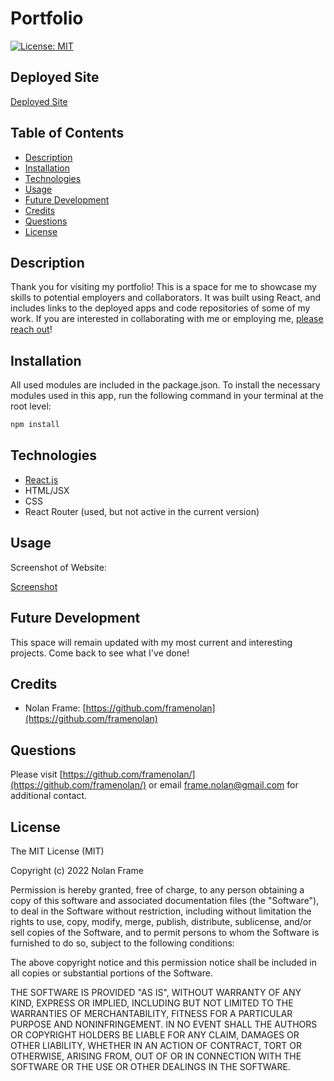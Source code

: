 # Portfolio

[![License: MIT](https://img.shields.io/badge/License-MIT-blue.svg)](https://opensource.org/licenses/MIT)

## Deployed Site

[Deployed Site](https://framenolan-portfolio.herokuapp.com/)

## Table of Contents
* [Description](#description)
* [Installation](#installation)
* [Technologies](#technologies)
* [Usage](#usage)
* [Future Development](#future-development)
* [Credits](#credits)
* [Questions](#questions)
* [License](#license)

## Description

Thank you for visiting my portfolio! This is a space for me to showcase my skills to potential employers and collaborators. It was built using React, and includes links to the deployed apps and code repositories of some of my work. If you are interested in collaborating with me or employing me, [please reach out](mailto:frame.nolan@gmail.com)!

## Installation

All used modules are included in the package.json. To install the necessary modules used in this app, run the following command in your terminal at the root level:

```md
npm install
```

## Technologies

- [React.js](https://reactjs.org/)
- HTML/JSX
- CSS
- React Router (used, but not active in the current version)

## Usage

Screenshot of Website:

[Screenshot](./src/assets/ScreenshotAbout.png)

## Future Development

This space will remain updated with my most current and interesting projects. Come back to see what I've done!

## Credits

- Nolan Frame: [https://github.com/framenolan](https://github.com/framenolan)

## Questions

Please visit [https://github.com/framenolan/](https://github.com/framenolan/) or email [frame.nolan@gmail.com](mailto:frame.nolan@gmail.com) for additional contact.

## License

The MIT License (MIT)

Copyright (c) 2022 Nolan Frame

Permission is hereby granted, free of charge, to any person obtaining a copy of this software and associated documentation files (the "Software"), to deal in the Software without restriction, including without limitation the rights to use, copy, modify, merge, publish, distribute, sublicense, and/or sell copies of the Software, and to permit persons to whom the Software is furnished to do so, subject to the following conditions:

The above copyright notice and this permission notice shall be included in all copies or substantial portions of the Software.

THE SOFTWARE IS PROVIDED "AS IS", WITHOUT WARRANTY OF ANY KIND, EXPRESS OR IMPLIED, INCLUDING BUT NOT LIMITED TO THE WARRANTIES OF MERCHANTABILITY, FITNESS FOR A PARTICULAR PURPOSE AND NONINFRINGEMENT. IN NO EVENT SHALL THE AUTHORS OR COPYRIGHT HOLDERS BE LIABLE FOR ANY CLAIM, DAMAGES OR OTHER LIABILITY, WHETHER IN AN ACTION OF CONTRACT, TORT OR OTHERWISE, ARISING FROM, OUT OF OR IN CONNECTION WITH THE SOFTWARE OR THE USE OR OTHER DEALINGS IN THE SOFTWARE.
